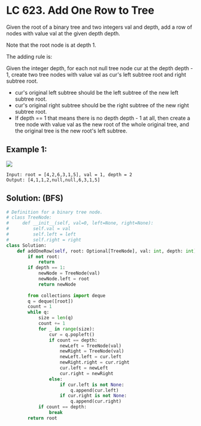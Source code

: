 # LC 623. Add One Row to Tree

Given the root of a binary tree and two integers val and depth, add a row of nodes with value val at the given depth depth.

Note that the root node is at depth 1.

The adding rule is:

Given the integer depth, for each not null tree node cur at the depth depth - 1, create two tree nodes with value val as cur's left subtree root and right subtree root.
* cur's original left subtree should be the left subtree of the new left subtree root.
* cur's original right subtree should be the right subtree of the new right subtree root.
* If depth == 1 that means there is no depth depth - 1 at all, then create a tree node with value val as the new root of the whole original tree, and the original tree is the new root's left subtree.

## Example 1:

<img src = "https://assets.leetcode.com/uploads/2021/03/15/addrow-tree.jpg">

```
Input: root = [4,2,6,3,1,5], val = 1, depth = 2
Output: [4,1,1,2,null,null,6,3,1,5]
```

## Solution: (BFS)

```python
# Definition for a binary tree node.
# class TreeNode:
#     def __init__(self, val=0, left=None, right=None):
#         self.val = val
#         self.left = left
#         self.right = right
class Solution:
    def addOneRow(self, root: Optional[TreeNode], val: int, depth: int) -> Optional[TreeNode]:
        if not root:
            return
        if depth == 1:
            newNode = TreeNode(val)
            newNode.left = root
            return newNode
            
        from collections import deque
        q = deque([root])
        count = 1
        while q:
            size = len(q) 
            count += 1
            for _ in range(size):
                cur = q.popleft()
                if count == depth:
                    newLeft = TreeNode(val)
                    newRight = TreeNode(val)
                    newLeft.left = cur.left
                    newRight.right = cur.right
                    cur.left = newLeft
                    cur.right = newRight
                else:
                    if cur.left is not None:
                        q.append(cur.left)
                    if cur.right is not None:
                        q.append(cur.right)
            if count == depth:
                break
        return root
```
